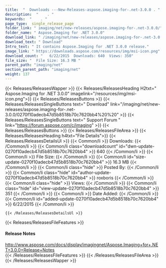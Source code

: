```yaml
---
title:  "  Downloads ---New-Releases-aspose.imaging-for-.net-3.0.0 . " 
description:  "    . " 
keywords:  "    . " 
page_type:  single_release_page
folder_link: " imaging/net/new-releases/aspose.imaging-for-.net-3.0.0/"
folder_name: " Aspose.Imaging for .NET 3.0.0"
download_link: " /imaging/net/new-releases/aspose.imaging-for-.net-3.0.0/0270f10adecb47d5b8518b70c7620bb4"
download_text: " Download"
Intro_text: " It contains Aspose.Imaging for .NET 3.0.0 release."
image_link: " https://downloads.aspose.com/resources/img/msi-icon.png"
download_count: "   6/22/2015  Downloads: 640  Views: 350"
file_size: "  File Size: 16.3 MB "
parent_path: "imaging/net"
section_parent_path: "imaging/net"
weight: 137 
---
```


{{< Releases/ReleasesWapper >}}
  {{< Releases/ReleasesHeading H2txt=" Aspose.Imaging for .NET 3.0.0" imagelink="/resources/img/msi-icon.png">}}
  {{< Releases/ReleasesButtons >}}
    {{< Releases/ReleasesSingleButtons text=" Download" link="/imaging/net/new-releases/aspose.imaging-for-.net-3.0.0/0270f10adecb47d5b8518b70c7620bb4%20%20" >}}
    {{< Releases/ReleasesSingleButtons text=" Support Forum " link="https://forum.aspose.com/c/imaging" >}}
  {{< Releases/ReleasesButtons >}}
  {{< Releases/ReleasesFileArea >}}
    {{< Releases/ReleasesHeading h4txt="File Details">}}
    {{< Releases/ReleasesDetailsUl >}}
            {{< Common/li  >}} Downloads: {{< /Common/li >}} 
      {{< Common/li class="downloadcount" id="dwn-update-0270f10adecb47d5b8518b70c7620bb4" >}} 640 {{< /Common/li >}} 
      {{< Common/li  >}} File Size: {{< /Common/li >}} 
      {{< Common/li id="size-update-0270f10adecb47d5b8518b70c7620bb4" >}} 16.3 MB {{< /Common/li >}} 
      {{< Common/li  class="hide" >}} Posted By: {{< /Common/li >}} 
      {{< Common/li class="hide" id="author-update-0270f10adecb47d5b8518b70c7620bb4" >}} roxboris {{< /Common/li >}} 
      {{< Common/li class="hide"  >}} Views: {{< /Common/li >}} 
      {{< Common/li class="hide" id="view-update-0270f10adecb47d5b8518b70c7620bb4" >}} 351 {{< /Common/li >}} 
      {{< Common/li  >}} Date Added: {{< /Common/li >}} 
      {{< Common/li id="added-update-0270f10adecb47d5b8518b70c7620bb4" >}} 6/22/2015 {{< /Common/li >}} 

    {{< /Releases/ReleasesDetailsUl >}}

  {{< Releases/ReleasesFileFeatures >}}
      <h4>Release Notes</h4><div><a href="http://www.aspose.com/docs/display/imagingnet/Aspose.Imaging+for+.NET+3.0.0+Release+Notes">http://www.aspose.com/docs/display/imagingnet/Aspose.Imaging+for+.NET+3.0.0+Release+Notes</a></div>
  {{< /Releases/ReleasesFileFeatures >}}
 {{< /Releases/ReleasesFileArea >}}
{{< /Releases/ReleasesWapper >}}


